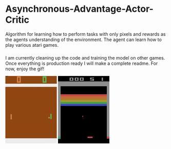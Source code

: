 # Asynchronous-Advantage-Actor-Critic
Algorithm for learning how to perform tasks with only pixels and rewards as the agents understanding of the environment. The agent can learn how to play various atari games.

#####

I am currently cleaning up the code and training the model on other games. Once everything is production ready I will make a complete readme. For now, enjoy the gif!

![](agentPlaying.gif)
![](breakout.gif)

